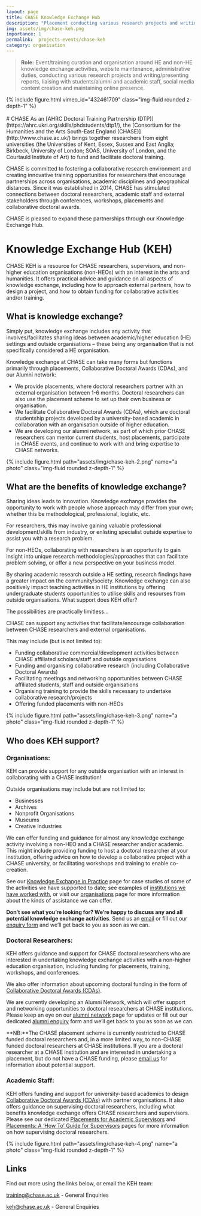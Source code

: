```yaml
---
layout: page
title: CHASE Knowledge Exchange Hub
description: "Placement conducting various research projects and writing/presenting reports (2022)"
img: assets/img/chase-keh.png
importance: 1
permalink:  projects-events/chase-keh
category: organisation
---
```


> **Role:** Event/training curation and organisation around HE and non-HE knowledge exchange activities, website maintenance, administrative duties, conducting various research projects and writing/presenting reports, liaising with students/alumni and academic staff, social media content creation and maintaining online presence.

<div class="row">
    <div class="col-sm mt-1 mt-md-0">
        {% include figure.html vimeo_id="432461709" class="img-fluid rounded z-depth-1" %}
    </div>
</div>
<br>
# CHASE
As an [AHRC Doctoral Training Partnership (DTP)](https://ahrc.ukri.org/skills/phdstudents/dtp1/), the [Consortium for the Humanities and the Arts South-East England (CHASE)](http://www.chase.ac.uk/) brings together researchers from eight universities (the Universities of Kent, Essex, Sussex and East Anglia; Birkbeck, University of London; SOAS, University of London, and the Courtauld Institute of Art) to fund and facilitate doctoral training.

CHASE is committed to fostering a collaborative research environment and creating innovative training opportunities for researchers that encourage partnerships across organisations, academic disciplines and geographical distances. Since it was established in 2014, CHASE has stimulated connections between doctoral researchers, academic staff and external stakeholders through conferences, workshops, placements and collaborative doctoral awards.

CHASE is pleased to expand these partnerships through our Knowledge Exchange Hub.


# Knowledge Exchange Hub (KEH)
CHASE KEH is a resource for CHASE researchers, supervisors, and non-higher education organisations (non-HEOs) with an interest in the arts and humanities. It offers practical advice and guidance on all aspects of knowledge exchange, including how to approach external partners, how to design a project, and how to obtain funding for collaborative activities and/or training.

## What is knowledge exchange?

Simply put, knowledge exchange includes any activity that involves/facilitates sharing ideas between academic/higher education (HE) settings and outside organisations – these being any organisation that is not specifically considered a HE organisation.

Knowledge exchange at CHASE can take many forms but functions primarily through placements, Collaborative Doctoral Awards (CDAs), and our Alumni network: 
- We provide placements, where doctoral researchers partner with an external organisation between 1-6 months. Doctoral researchers can also use the placement scheme to set up their own business or organisation. 
- We facilitate Collaborative Doctoral Awards (CDAs), which are doctoral studentship projects developed by a university-based academic in collaboration with an organisation outside of higher education. 
- We are developing our alumni network, as part of which prior CHASE researchers can mentor current students, host placements, participate in CHASE events, and continue to work with and bring expertise to CHASE networks. 

<div class="row">
    <div class="col-sm mt-1 mt-md-0">
        {% include figure.html path="assets/img/chase-keh-2.png" name="a photo" class="img-fluid rounded z-depth-1" %}
    </div>
</div>

## What are the benefits of knowledge exchange?

Sharing ideas leads to innovation. Knowledge exchange provides the opportunity to work with people whose approach may differ from your own; whether this be methodological, professional, logistic, etc.

For researchers, this may involve gaining valuable professional development/skills from industry, or enlisting specialist outside expertise to assist you with a research problem.

For non-HEOs, collaborating with researchers is an opportunity to gain insight into unique research methodologies/approaches that can facilitate problem solving, or offer a new perspective on your business model.

By sharing academic research outside a HE setting, research findings have a greater impact on the community/society. Knowledge exchange can also positively impact teaching activities in HE institutions by offering undergraduate students opportunities to utilise skills and resourses from outside organisations.
What support does KEH offer?

The possibilities are practically limitless…

CHASE can support any activities that facilitate/encourage collaboration between CHASE researchers and external organisations.

This may include (but is not limited to):
- Funding collaborative commercial/development activities between CHASE affiliated scholars/staff and outside organisations
- Funding and organising collaborative research (including Collaborative Doctoral Awards)
- Facilitating meetings and networking opportunities between CHASE affiliated students, staff and outside organisations
- Organising training to provide the skills necessary to undertake collaborative research/projects
- Offering funded placements with non-HEOs

<div class="row">
    <div class="col-sm mt-1 mt-md-0">
        {% include figure.html path="assets/img/chase-keh-3.png" name="a photo" class="img-fluid rounded z-depth-1" %}
    </div>
</div>

## Who does KEH support?

### Organisations:

KEH can provide support for any outside organisation with an interest in collaborating with a CHASE institution! 

Outside organisations may include but are not limited to:
- Businesses
- Archives
- Nonprofit Organisations
- Museums
- Creative Industries

We can offer funding and guidance for almost any knowledge exchange activity involving a non-HEO and a CHASE researcher and/or academic. This might include providing funding to host a doctoral researcher at your institution, offering advice on how to develop a collaborative project with a CHASE university, or facilitating workshops and training to enable co-creation.  

See our [Knowledge Exchange in Practice](https://www.chasekeh.co.uk/knowledge-exchange-in-practice) page for case studies of some of the activities we have supported to date; see examples of [institutions we have worked with](https://www.chasekeh.co.uk/organisations-we-have-worked-with), or visit our [organisations](https://www.chasekeh.co.uk/placements-for-organisations) page for more information about the kinds of assistance we can offer.

**Don’t see what you’re looking for? We’re happy to discuss any and all potential knowledge exchange activities**. Send us an [email](mailto:keh@chase.ac.uk) or fill out our [enquiry form](https://www.chasekeh.co.uk/general-enquiries) and we’ll get back to you as soon as we can.

### Doctoral Researchers:

KEH offers guidance and support for CHASE doctoral researchers who are interested in undertaking knowledge exchange activities with a non-higher education organisation, including funding for placements, training, workshops, and conferences. 

We also offer information about upcoming doctoral funding in the form of [Collaborative Doctoral Awards (CDAs)](https://www.chasekeh.co.uk/collaborative-doctoral-awards).

We are currently developing an Alumni Network, which will offer support and networking opportunities to doctoral researchers at CHASE institutions. Please keep an eye on our [alumni network](https://www.chasekeh.co.uk/chase-alumni-network-offer) page for updates or fill out our dedicated [alumni enquiry](https://www.chasekeh.co.uk/join-chase-alumni-network) form and we’ll get back to you as soon as we can.

**NB:**The CHASE placement scheme is currently restricted to CHASE funded doctoral researchers and, in a more limited way, to non-CHASE funded doctoral researchers at CHASE institutions. If you are a doctoral researcher at a CHASE institution and are interested in undertaking a placement, but do not have a CHASE funding, please [email us](mailto:keh@chase.ac.uk) for information about potential support.

### Academic Staff:

KEH offers funding and support for university-based academics to design [Collaborative Doctoral Awards (CDAs)](https://www.chasekeh.co.uk/collaborative-doctoral-awards) with partner organisations. It also offers guidance on supervising doctoral researchers, including what benefits knowledge exchange offers CHASE researchers and supervisors. Please see our dedicated [Placements for Academic Supervisors](https://www.chasekeh.co.uk/placements-for-supervisors) and [Placements: A ‘How To’ Guide for Supervisors](https://www.chasekeh.co.uk/placements-guide-for-supervisors) pages for more information on how supervising doctoral researchers.

<div class="row">
    <div class="col-sm mt-1 mt-md-0">
        {% include figure.html path="assets/img/chase-keh-4.png" name="a photo" class="img-fluid rounded z-depth-1" %}
    </div>
</div>

## Links
Find out more using the links below, or email the KEH team: 

[training@chase.ac.uk](mailto:training@chase.ac.uk) - General Enquiries

[keh@chase.ac.uk](mailto:keh@chase.ac.uk) - General Enquiries